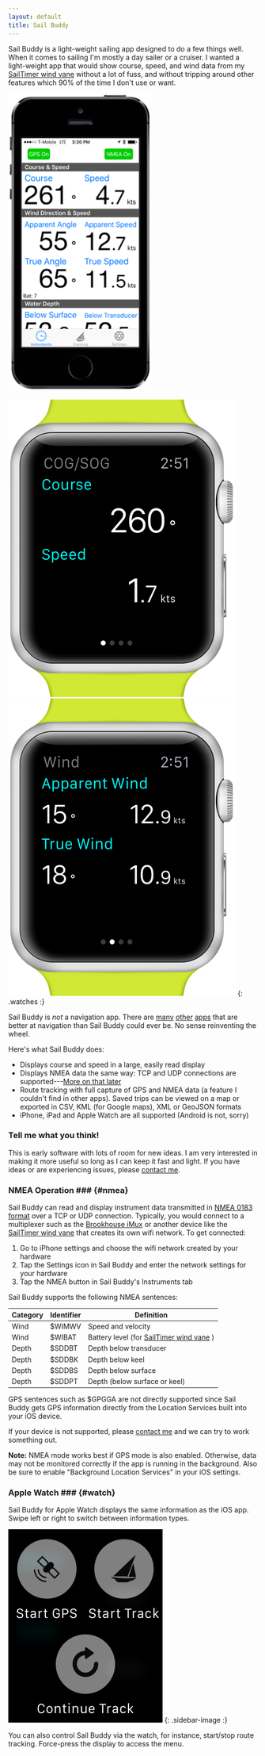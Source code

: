 ```yaml
---
layout: default
title: Sail Buddy
---
```


Sail Buddy is a light-weight sailing app designed to do a few things well. When it comes to sailing I'm mostly a day sailer or a cruiser.
I wanted a light-weight app that would show course, speed, and wind data from my [SailTimer wind vane][sailtimer]
without a lot of fuss, and without tripping around other features which 90% of the time I don't use or want.

<div class="screenshots clear-block" markdown="1">

![iPhone 5S](images/sailbuddy-iPhone5s.png)

![Apple Watch 1](images/sailbuddy-watch1.png) ![Apple Watch 2](images/sailbuddy-watch2.png)
{: .watches :}

</div>

Sail Buddy is *not* a navigation app. There are [many][ex1] [other][ex2] [apps][ex3] that are better at navigation than Sail Buddy could ever be.
No sense reinventing the wheel.

Here's what Sail Buddy does:

* Displays course and speed in a large, easily read display
* Displays NMEA data the same way: TCP and UDP connections are supported---[More on that later](#nmea)
* Route tracking with full capture of GPS and NMEA data (a feature I couldn't find in other apps). Saved trips can be viewed on
  a map or exported in CSV, KML (for Google maps), XML or GeoJSON formats
* iPhone, iPad and Apple Watch are all supported (Android is not, sorry)

### Tell me what you think! ###

This is early software with lots of room for new ideas. I am very interested in making it more
useful so long as I can keep it fast and light. If you have ideas or are experiencing issues, please [contact me][contact].


### NMEA Operation ### {#nmea}

Sail Buddy can read and display instrument data transmitted in [NMEA 0183 format][nmea] over a TCP or UDP connection. Typically, you would
connect to a multiplexer such as the [Brookhouse iMux][imux] or another device like the [SailTimer wind vane][sailtimer] that creates its own
wifi network. To get connected:

1. Go to iPhone settings and choose the wifi network created by your hardware
2. Tap the Settings icon in Sail Buddy and enter the network settings for your hardware
3. Tap the NMEA button in Sail Buddy's Instruments tab 

Sail Buddy supports the following NMEA sentences:

Category | Identifier | Definition
----     | ---------- | ----------
Wind     | $WIMWV     | Speed and velocity
Wind     | $WIBAT     | Battery level (for [SailTimer wind vane][sailtimer] )
Depth    | $SDDBT     | Depth below transducer
Depth    | $SDDBK     | Depth below keel
Depth    | $SDDBS     | Depth below surface
Depth    | $SDDPT     | Depth (below surface or keel)

GPS sentences such as $GPGGA are not directly supported since Sail Buddy gets GPS information directly from the Location Services built into
your iOS device.

If your device is not supported, please [contact me][contact] and we can try to work something out.

**Note:** NMEA mode works best if GPS mode is also enabled. Otherwise, data may not be monitored correctly if the app is running in the background.
Also be sure to enable "Background Location Services" in your iOS settings.


### Apple Watch ### {#watch}

Sail Buddy for Apple Watch displays the same information as the iOS app. Swipe left or right to switch between information types.

<div class="clear-block" markdown="1">

![Sail Buddy watch menu](images/apple-watch-menu.png)
{: .sidebar-image :}

You can also control Sail Buddy via the watch, for instance, start/stop route tracking. Force-press the display to access the menu.

</div>


[sailtimer]: http://sailtimerwindvane.com
[imux]:      http://brookhouseonline.com/imux.htm
[nmea]:      https://en.wikipedia.org/wiki/NMEA_0183
[contact]:   mailto:sailbuddyapp@gmail.com

[ex1]: https://itunes.apple.com/us/app/inavx-marine-navigation-noaa/id286616280?mt=8
[ex2]: https://itunes.apple.com/us/app/aqua-map-usa-pro-marine-gps/id700695449?mt=8
[ex3]: https://itunes.apple.com/us/app/i-boating-gps-nautical-marine/id994992062?mt=8


